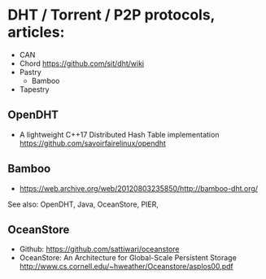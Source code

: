 # DHT / Torrent / P2P protocols, articles:

* CAN
* Chord https://github.com/sit/dht/wiki
* Pastry
  * Bamboo
* Tapestry

## OpenDHT

* A lightweight C++17 Distributed Hash Table implementation https://github.com/savoirfairelinux/opendht

## Bamboo

* https://web.archive.org/web/20120803235850/http://bamboo-dht.org/

See also: OpenDHT, Java, OceanStore, PIER,

## OceanStore

* Github: https://github.com/sattiwari/oceanstore
* OceanStore: An Architecture for Global-Scale Persistent Storage http://www.cs.cornell.edu/~hweather/Oceanstore/asplos00.pdf
